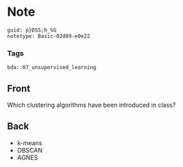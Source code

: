 # Note
```
guid: p}DSS;h_%G
notetype: Basic-02d89-e0e22
```

### Tags
```
bda::07_unsupervised_learning
```

## Front
Which clustering algorithms have been introduced in class?

## Back
<ul>
  <li>k-means
  <li>DBSCAN
  <li>AGNES
</ul>
